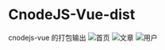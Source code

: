 # CnodeJS-Vue-dist
cnodejs-vue 的打包输出
![首页](http://oukblmr36.bkt.clouddn.com/cnodejs-vue_%E9%A6%96%E9%A1%B5.jpg)
![文章](http://oukblmr36.bkt.clouddn.com/%E6%96%87%E7%AB%A0%E8%AF%A6%E6%83%85.jpg)
![用户](http://oukblmr36.bkt.clouddn.com/%E7%94%A8%E6%88%B7%E4%BF%A1%E6%81%AF.jpg)
